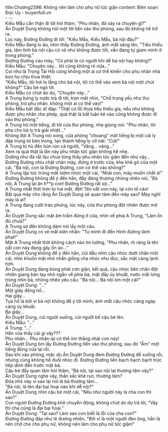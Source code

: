 title:Chương2396: Không nên làm cho phụ nữ tức giận
content:
Biên soạn: Đức Uy - truyenfull.vn<br>- --<br>Kiều Mẫu cẩn thận đi tới hỏi thăm, "Phu nhân, đã xảy ra chuyện gì?"<br>Ân Duyệt Dung không nói một lời tiến vào thư phòng, sau đó không hề trở ra.<br>Lúc này, Đường Đường đi tới: "Kiều Mẫu, Kiều Mẫu, bà nội đâu?"<br>Kiều Mẫu đang lo âu, nhìn thấy Đường Đường, ánh mắt sáng lên, "Tiểu thiếu gia, tâm tình bà nội cậu có vẻ như không được tốt, vẫn đang tự giam mình ở trong phòng."<br>Đường Đường cau mày, "Có phải là có người khi dễ bà nội hay không?"<br>Kiều Mẫu: "Chuyện này... tôi cũng không rõ nữa..."<br>Coi như là Trọng Tài Hội cũng không một ai có thể khiến cho phu nhân nhà bọn họ chịu thua thiệt.<br>"Kiều Mẫu, tôi hơi lo lắng cho bà nội, tôi có thể vào xem bà nội một chút không?" Cậu bé ngỏ lời.<br>Kiều Mẫu có chút do dự, "Chuyện này..."<br>A Trung bưng ly nước trà đi tới, trợn mắt nhìn, "Chỗ trọng yếu như thư phòng, trừ phu nhân, không một ai có thể vào!"<br>Kiều Mẫu bất đắc dĩ đáp: "Thật có lỗi thưa tiểu thiếu gia, nếu như không được phu nhân cho phép, quả thật là bất luận kẻ nào cũng không được đi vào thư phòng."<br>A Trung hừ một tiếng, đi tới cửa thư phòng, nhẹ giọng nói: "Phu nhân, tôi pha cho bà ly trà giải nhiệt..."<br>Không đợi A Trung nói xong, cửa phòng "choang" một tiếng bị một cái ly đập trúng từ bên trong, tạo thành tiếng ly vỡ nát: "Cút!"<br>A Trung bị hù đến bủn rủn cả người, "Vâng... vâng..."<br>Xem ra quả thật là lần này phu nhân tức giận không hề nhẹ.<br>Dường như đã rất lâu chưa từng thấy phu nhân tức giận đến như vậy...<br>Đường Đường nhíu chặt chân mày, đứng ở trước cửa, khe khẽ gõ cửa một cái, "Bà nội, con là Đường Đường, con có thể vào không?"<br>A Trung lập tức trừng mắt lườm nhóc một cái, "Nhãi con, mày muốn chết à!"<br>Đường Đường không để ý đến hắn, đầy đáng thương nhõng nhẽo nói, "Bà nội, A Trung lại ăn h**p con! Đường Đường rất sợ..."<br>A Trung nhất thời trợn to hai mắt, đệt! Tên oắt con này, lại còn tố cáo!<br>Bất quá mày cho rằng Ân Duyệt Dung sẽ quan tâm đến mày sao? Mày nghĩ mày là ai?<br>A Trung đang cười trào phúng, lúc này, cửa thư phòng đột nhiên được mở ra.<br>Ân Duyệt Dung sắc mặt âm trầm đứng ở cửa, nhìn về phía A Trung, "Làm ồn đủ chưa?"<br>A Trung sợ đến không dám nói lấy một câu.<br>Ân Duyệt Dung có vẻ mất kiên nhẫn: "Tự mình đi đến Hình đường lãnh phạt!"<br>Mặt A Trung nhất thời không cách nào tin tưởng, "Phu nhân, rõ ràng là tên oắt con này đang gây ồn ào..."<br>Ân Duyệt Dung không để ý đến hắn, cúi đầu nhìn cậu nhóc dưới chân một cái, nhìn khuôn mặt nhỏ nhắn giống cha nhóc như đúc, sắc mặt càng lạnh hơn.<br>Ân Duyệt Dung đang bùng phát cơn giận, kết quả, cậu nhóc bên chân đột nhiên giang bàn tay nhỏ ngắn về phía bà, mặt đầy ủy khuất, nước mắt lưng tròng nhìn bà, nhõng nhẽo yêu cầu: "Bà nội... Bà nội ôm một cái!"<br>Ân Duyệt Dung: "..."<br>Một giây đồng hồ...<br>Hai giây...<br>Tựa hồ là bởi vì bà nội không để ý tới mình, ánh mắt cậu nhóc càng ngày càng ủy khuất.<br>Ba giây...<br>Ân Duyệt Dung, cúi người xuống, cúi người bế cậu bé lên.<br>Kiều Mẫu: "..."<br>A Trung: "..."<br>Hắn vừa thấy cái gì vậy???<br>Phu nhân... Phu nhân lại có thể ôm thằng nhãi con này!<br>Ân Duyệt Dung ôm lấy Đường Đường tiến vào thư phòng, sau đó "Ầm" một tiếng đóng cửa lại rồi.<br>Sau khi vào phòng, mặc dù Ân Duyệt Dung đem Đường Đường để xuống rồi, nhưng cũng không hề đuổi nhóc đi. Đường Đường liền bạch bạch bạch trực tiếp dính đến trước mặt bà.<br>Cậu bé đầy quan tâm hỏi thăm, "Bà nội, tại sao nội lại thương tâm vậy?"<br>Ân Duyệt Dung nghe vậy, thần sắc khẽ run, thương tâm?<br>Đứa nhỏ này vì sao lại nói là bà thương tâm...<br>"Bà nội, là tên đại bại hoại nào khi dễ nội?"<br>Ân Duyệt Dung nhìn cậu bé một cái, "Nếu như người này là cha con thì sao?"<br>Con ngươi Đường Đường khẽ chuyển động, không chút do dự trả lời, "Vậy thì cha cũng là đại bại hoại."<br>Ân Duyệt Dung: "Tại sao? Làm sao con biết là lỗi của cha con?"<br>Đường Đường đáp như lẽ đương nhiên, "Bởi vì là một người đàn ông, hẳn là nên chở che cho phụ nữ, không nên làm cho phụ nữ tức giận!"